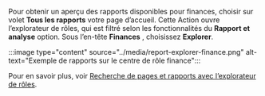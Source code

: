 Pour obtenir un aperçu des rapports disponibles pour finances, choisir sur volet **Tous les rapports** votre page d’accueil. Cette Action ouvre l’explorateur de rôles, qui est filtré selon les fonctionnalités du **Rapport et analyse** option. Sous l’en-tête **Finances** , choisissez **Explorer**.

:::image type="content" source="../media/report-explorer-finance.png" alt-text="Exemple de rapports sur le centre de rôle finance":::

Pour en savoir plus, voir [Recherche de pages et rapports avec l’explorateur de rôles](../ui-role-explorer.md).